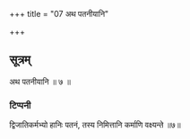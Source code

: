 +++
title = "07 अथ पतनीयानि"

+++
## सूत्रम्
अथ पतनीयानि ॥ ७ ॥  
### टिप्पनी
द्विजातिकर्मभ्यो हानिः पतनं, तस्य निमित्तानि कर्माणि वक्ष्यन्ते ॥७॥  
